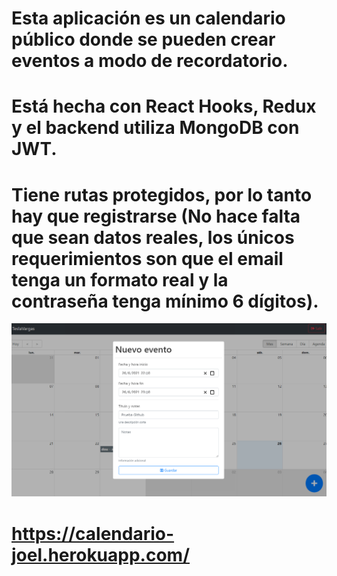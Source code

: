 # Esta aplicación es un calendario público donde se pueden crear eventos a modo de recordatorio. 
# Está hecha con React Hooks, Redux y el backend utiliza MongoDB con JWT. 
# Tiene rutas protegidos, por lo tanto hay que registrarse (No hace falta que sean datos reales, los únicos requerimientos son que el email tenga un formato real y la contraseña tenga mínimo 6 dígitos). 
![Calendario](calendario.png)

# https://calendario-joel.herokuapp.com/